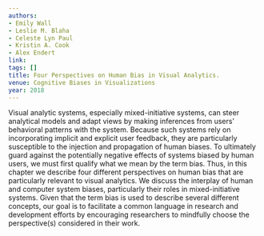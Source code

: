 ```yaml
---
authors:
- Emily Wall
- Leslie M. Blaha
- Celeste Lyn Paul
- Kristin A. Cook
- Alex Endert
link:
tags: []
title: Four Perspectives on Human Bias in Visual Analytics.
venue: Cognitive Biases in Visualizations
year: 2018
---
```

Visual analytic systems, especially mixed-initiative systems, can steer analytical models and adapt views by making inferences from users’ behavioral patterns with the system. Because such systems rely on incorporating implicit and explicit user feedback, they are particularly susceptible to the injection and propagation of human biases. To ultimately guard against the potentially negative effects of systems biased by human users, we must first qualify what we mean by the term bias. Thus, in this chapter we describe four different perspectives on human bias that are particularly relevant to visual analytics. We discuss the interplay of human and computer system biases, particularly their roles in mixed-initiative systems. Given that the term bias is used to describe several different concepts, our goal is to facilitate a common language in research and development efforts by encouraging researchers to mindfully choose the perspective(s) considered in their work.